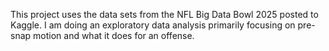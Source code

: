 This project uses the data sets from the NFL Big Data Bowl 2025 posted to Kaggle. 
I am doing an exploratory data analysis primarily focusing on pre-snap motion and what it does for an offense. 
